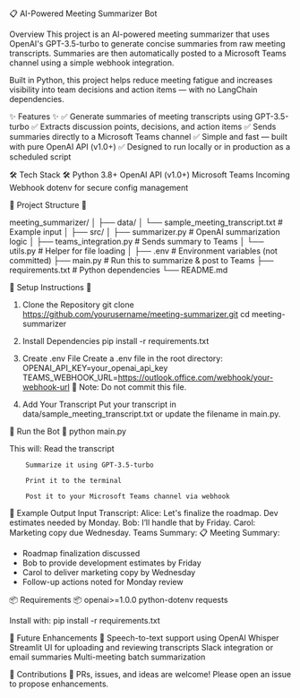 📋 AI-Powered Meeting Summarizer Bot


Overview
This project is an AI-powered meeting summarizer that uses OpenAI's GPT-3.5-turbo to generate concise summaries from raw meeting transcripts. Summaries are then automatically posted to a Microsoft Teams channel using a simple webhook integration.

Built in Python, this project helps reduce meeting fatigue and increases visibility into team decisions and action items — with no LangChain dependencies.

✨ Features ✨ 
✅ Generate summaries of meeting transcripts using GPT-3.5-turbo
✅ Extracts discussion points, decisions, and action items
✅ Sends summaries directly to a Microsoft Teams channel
✅ Simple and fast — built with pure OpenAI API (v1.0+)
✅ Designed to run locally or in production as a scheduled script

🛠 Tech Stack 🛠
Python 3.8+
OpenAI API (v1.0+)
Microsoft Teams Incoming Webhook
dotenv for secure config management


📁 Project Structure 📁 

meeting_summarizer/
│
├── data/
│   └── sample_meeting_transcript.txt       # Example input
│
├── src/
│   ├── summarizer.py                       # OpenAI summarization logic
│   ├── teams_integration.py                # Sends summary to Teams
│   └── utils.py                            # Helper for file loading
│
├── .env                                    # Environment variables (not committed)
├── main.py                                 # Run this to summarize & post to Teams
├── requirements.txt                        # Python dependencies
└── README.md


🔧 Setup Instructions 🔧

1. Clone the Repository
git clone https://github.com/yourusername/meeting-summarizer.git
cd meeting-summarizer

2. Install Dependencies
pip install -r requirements.txt

3. Create .env File
Create a .env file in the root directory:
		OPENAI_API_KEY=your_openai_api_key
		TEAMS_WEBHOOK_URL=https://outlook.office.com/webhook/your-webhook-url
		🔐 Note: Do not commit this file.

4. Add Your Transcript
Put your transcript in data/sample_meeting_transcript.txt or update the filename in main.py.

🚀 Run the Bot 🚀 
python main.py

This will:
		Read the transcript

		Summarize it using GPT-3.5-turbo

		Print it to the terminal

		Post it to your Microsoft Teams channel via webhook

💬 Example Output
Input Transcript:
Alice: Let's finalize the roadmap. Dev estimates needed by Monday.
Bob: I’ll handle that by Friday.
Carol: Marketing copy due Wednesday.
Teams Summary:
📋 Meeting Summary:

- Roadmap finalization discussed
- Bob to provide development estimates by Friday
- Carol to deliver marketing copy by Wednesday
- Follow-up actions noted for Monday review

📦 Requirements 📦 
openai>=1.0.0
python-dotenv
requests

Install with:
pip install -r requirements.txt


🚀 Future Enhancements 🚀 
Speech-to-text support using OpenAI Whisper
Streamlit UI for uploading and reviewing transcripts
Slack integration or email summaries
Multi-meeting batch summarization


🤝 Contributions 🤝 
PRs, issues, and ideas are welcome! Please open an issue to propose enhancements.
